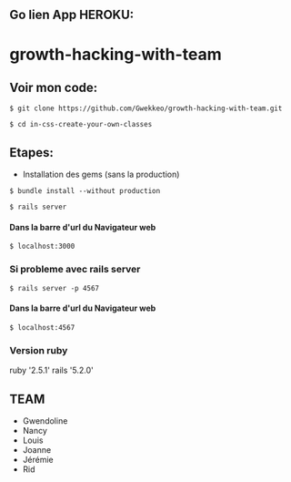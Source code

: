 ## Go lien App HEROKU:
# growth-hacking-with-team

## Voir mon code:
```
$ git clone https://github.com/Gwekkeo/growth-hacking-with-team.git
```
```
$ cd in-css-create-your-own-classes
```

## Etapes:
* Installation des gems (sans la production)

```
$ bundle install --without production
```
```
$ rails server
```

#### Dans la barre d'url du Navigateur web
```
$ localhost:3000
```

### Si probleme avec rails server
```
$ rails server -p 4567
```
#### Dans la barre d'url du Navigateur web
```
$ localhost:4567
```

### Version ruby
ruby '2.5.1'
rails '5.2.0'

## TEAM
* Gwendoline
* Nancy
* Louis
* Joanne
* Jérémie
* Rid
